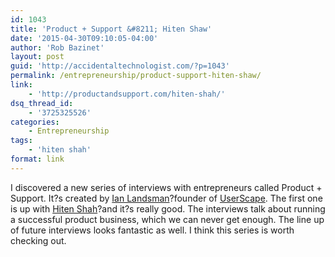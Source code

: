 ```yaml
---
id: 1043
title: 'Product + Support &#8211; Hiten Shaw'
date: '2015-04-30T09:10:05-04:00'
author: 'Rob Bazinet'
layout: post
guid: 'http://accidentaltechnologist.com/?p=1043'
permalink: /entrepreneurship/product-support-hiten-shaw/
link:
    - 'http://productandsupport.com/hiten-shah/'
dsq_thread_id:
    - '3725325526'
categories:
    - Entrepreneurship
tags:
    - 'hiten shah'
format: link
---
```


I discovered a new series of interviews with entrepreneurs called Product + Support. It?s created by [Ian Landsman](http://ianlandsman.com/)?founder of [UserScape](http://userscape.com/). The first one is up with [Hiten Shah](http://productandsupport.com/hiten-shah/)?and it?s really good. The interviews talk about running a successful product business, which we can never get enough. The line up of future interviews looks fantastic as well. I think this series is worth checking out.